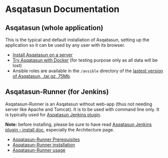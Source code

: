 # Asqatasun Documentation

## Asqatasun (whole application)

This is the typical and default installation of Asqatasun, setting up the application so it can be used by any user with its browser.

* [Install Asqatasun on a server](Asqatasun/README.md)
* [Try Asqatasun with Docker](Docker/README.md) (for testing purpose only as all data will be lost)
* Ansible roles are available in the `/ansible` directory of the 
[lastest version of Asqatasun, .tar.gz, 75Mb](http://download.asqatasun.org/asqatasun-latest.tar.gz).

## Asqatasun-Runner (for Jenkins)

Asqatasun-Runner is an Asqatasun without web-app (thus not needing server like Apache and Tomcat). 
It is to be used with command line only. It is typically used for [Asqatasun Jenkins plugin](https://github.com/Asqatasun/Asqatasun-Jenkins-Plugin).

**Note:** before installing, please be sure to have read [Asqatasun Jenkins plugin - install doc](https://github.com/Asqatasun/Asqatasun-Jenkins-Plugin/tree/develop/documentation), especially the Architecture page.

* [Asqatasun-Runner Prerequisites](Asqatasun-runner/prerequisites-runner.md)
* [Asqatasun-Runner installation](Asqatasun-runner/install-runner.md)
* [Asqatasun-Runner usage](Asqatasun-runner/usage-runner.md)
